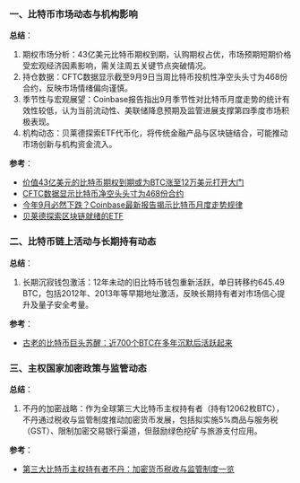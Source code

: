 ### 一、比特币市场动态与机构影响  
**总结**：  
1. 期权市场分析：43亿美元比特币期权到期，认购期权占优，市场预期短期价格受宏观经济因素影响，需关注周五关键节点突破情况。  
2. 持仓数据：CFTC数据显示截至9月9日当周比特币投机性净空头头寸为468份合约，反映市场情绪偏向谨慎。  
3. 季节性与宏观展望：Coinbase报告指出9月季节性对比特币月度走势的统计有效性较低，认为当前流动性、美联储降息预期及监管进展支撑第四季度市场积极表现。  
4. 机构动态：贝莱德探索ETF代币化，将传统金融产品与区块链结合，可能推动市场创新与机构资金流入。  

**参考**：  
- [价值43亿美元的比特币期权到期或为BTC涨至12万美元打开大门](https://cn.cointelegraph.com/news/bitcoin-dollar4-3b-monthly-options-expiry-paves-path-to-dollar120k)  
- [CFTC数据显示比特币净空头头寸为468份合约](https://www.binance.com/cn/square/post/29601287895945)  
- [今年9月必然下跌？Coinbase最新报告揭示比特币月度走势规律](https://news.qq.com/rain/a/20250912A08M8R00)  
- [贝莱德探索区块链就绪的ETF](https://news.bitcoin.com/zh/you-shi-xin-de-yi-tian-you-shi-yi-ge-ji-lu-bi-te-bi-de-ji-suan-neng-li-geng-jia-qiang-da/)  


### 二、比特币链上活动与长期持有动态  
**总结**：  
1. 长期沉寂钱包激活：12年未动的旧比特币钱包重新活跃，单日转移约645.49 BTC，包括2012年、2013年等早期地址激活，反映长期持有者对市场信心提升及量子安全考量。  

**参考**：  
- [古老的比特币巨头苏醒：近700个BTC在多年沉默后活跃起来](https://news.bitcoin.com/zh/gu-lao-de-bi-te-bi-ju-tou-su-xing-jin-700-ge-btc-zai-duo-nian-chen-mo-hou-huo-yue-qi-lai/)  


### 三、主权国家加密政策与监管动态  
**总结**：  
1. 不丹的加密战略：作为全球第三大比特币主权持有者（持有12062枚BTC），不丹通过税收与监管制度推动加密货币发展，包括拟实施5%商品与服务税（GST）、限制加密交易银行渠道，但鼓励绿色挖矿与旅游支付应用。  

**参考**：  
- [第三大比特币主权持有者不丹：加密货币税收与监管制度一览](https://blockweeks.com/article/167936)